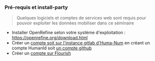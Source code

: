 ### Pré-requis et install-party 

> Quelques logiciels et comptes de services web sont requis pour pouvoir exploiter les données mobiliser dans ce séminaire

* Installer OpenRefine selon votre système d'exploitation : https://openrefine.org/download.html
* Créer un [compte soit sur l'instance gitlab d'Huma-Num](https://humanid.huma-num.fr/) en créant un compte HumanId soit [un compte github](https://github.com/join)
* Créer un [compte sur Flourish](https://flourish.studio/)
